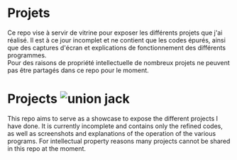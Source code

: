 # Projets

Ce repo vise à servir de vitrine pour exposer les différents projets que j'ai réalisé. Il est à ce jour incomplet et ne contient que les codes épurés, ainsi que des captures d'écran et explications de fonctionnement des différents programmes.  
Pour des raisons de propriété intellectuelle de nombreux projets ne peuvent pas être partagés dans ce repo pour le moment.

# Projects ![union jack](https://www.academy-info.com/images/flags/uk.png)

This repo aims to serve as a showcase to expose the different projects I have done. It is currently incomplete and contains only the refined codes, as well as screenshots and explanations of the operation of the various programs.
For intellectual property reasons many projects cannot be shared in this repo at the moment.
